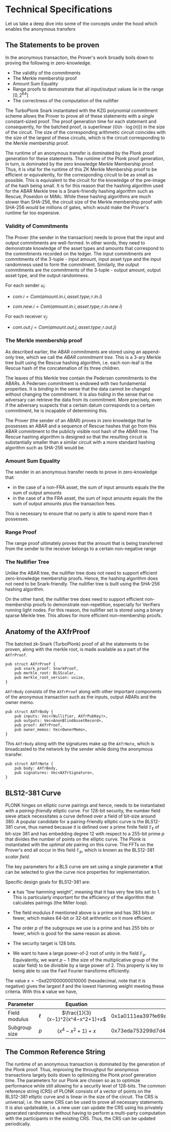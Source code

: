 # Technical Specifications

Let us take a deep dive into some of the concepts under the hood which enables the anonymous transfers 

## The Statements to be proven

In the anonymous transaction, the Prover's work broadly boils down to proving the following in zero-knowledge.

- The validity of the commitments
- The Merkle membership proof
- Amount Sum Equality
- Range proofs to demonstrate that all input/output values lie in the range $[0, 2^{64}]$
- The correctness of the computation of the nullifier

The TurboPlonk Snark instantiated with the KZG polynomial commitment scheme allows the Prover to prove all of these statements with a *single* constant-sized proof. The proof generation time for each statement and consequently, for the batched proof, is superlinear $(\mathbb{O}(n\cdot \log(n)))$ in the size of the circuit. The size of the corresponding arithmetic circuit coincides with the size of the largest of these circuits, which is the circuit corresponding to the Merkle membership proof.

The runtime of an anonymous transfer is dominated by the Plonk proof generation for these statements. The runtime of the Plonk proof generation, in turn, is dominated by the zero knowledge Merkle Membership proof. Thus, it is vital for the runtime of this ZK Merkle Membership proof to be efficient or equivalently, for the corresponding circuit to be as small as possible. This is equivalent to the circuit for the knowledge of the pre-image of the hash being small. It is for this reason that the hashing algorithm used for the ABAR Merkle tree is a Snark-friendly hashing algorithm such as Rescue, Poseidon or MiMc. While these hashing algorithms are much slower than SHA-256, the circuit size of the Merkle membership proof with SHA-256 would be millions of gates, which would make the Prover's runtime far too expensive.

### Validity of Commitments

The Prover (the sender in the transaction) needs to prove that the input and output commitments are well-formed. In other words, they need to demonstrate knowledge of the asset types and amounts that correspond to the commitments recorded on the ledger. The input commitments are commitments of the 3-tuple - input amount, input asset type and the input randomness used to form the commitment. Similarly, the output commitments are the commitments of the 3-tuple - output amount, output asset type, and the output randomness.

For each sender $u_i$:

- ${com.i} = {Com(amount.in.i}, {asset.type}; r.in.i)$

- ${com.new.i} = {Com(amount.in.i, asset.type; r.in.new.i)}$

For each receiver $v_j$:

- ${com.out.j} = {Com(amount.out.j, asset.type; r.out.j)}$

<!--
In our case, the most complex of the statements is the zero-knowledge Merkle membership proof in the ABAR commitment tree. This boils down to proving in zero knowledge that the Prover possesses a sequence of Rescue hashes that forms a Merkle path for a certain ABAR.
-->

### The Merkle membership proof

As described earlier, the ABAR commitments are stored using an append-only tree, which we call the *ABAR commitment tree*. This is a $3$-ary Merkle tree built using the Rescue hashing algorithm, i.e. each non-leaf is the Rescue hash of the concatenation of its three children.

The leaves of this Merkle tree contain the Pedersen commitments to the ABARs. A Pedersen commitment is endowed with two fundamental properties. It is *binding* in the sense that the data cannot be changed without changing the commitment. It is also *hiding* in the sense that no adversary can retrieve the data from its commitment. More precisely, even if the adversary suspects that a certain datum corresponds to a certain commitment, he is incapable of determining this.

The Prover (the sender of an ABAR) proves in zero knowledge that he possesses an ABAR and a sequence of Rescue hashes that go from this ABAR commitment to the publicly visible root hash of the ABAR tree. The Rescue hashing algorithm is designed so that the resulting circuit is substantially smaller than a similar circuit with a more standard hashing algorithm such as SHA-256 would be.

### Amount Sum Equality

The sender in an anonymous transfer needs to prove in zero-knowledge that:

- in the case of a non-FRA asset, the sum of input amounts equals the the sum of output amounts
- in the case of a the FRA asset, the sum of input amounts equals the the sum of output amounts plus the transaction fees.

This is necessary to ensure that no party is able to spend more than it possesses.

### Range Proof

The range proof ultimately proves that the amount that is being transferred from the sender to the receiver belongs to a certain non-negative range

### The Nullifier Tree

Unlike the ABAR tree, the nullifier tree does not need to support efficient zero-knowledge membership proofs. Hence, the hashing algorithm does not need to be Snark-friendly. The nullifier tree is built using the SHA-256 hashing algorithm.

On the other hand, the nullifier tree does need to support efficient non-membership proofs to demonstrate non-repetition, especially for Verifiers running light nodes. For this reason, the nullifier set is stored using a binary sparse Merkle tree. This allows for more efficient non-membership proofs.

## Anatomy of the AXfrProof
The batched zk-Snark (TurboPlonk) proof of all the statements to be proven, along with the merkle root, is made available as a part of the `AXfrProof`.

```
pub struct AXfrProof {
    pub snark_proof: SnarkProof,
    pub merkle_root: BLSScalar,
    pub merkle_root_version: usize,
}
```

`AXfrBody` consists of the `AXfrProof` along with other important components of the anonymous transaction such as the inputs, output ABARs and the owner memo.

```
pub struct AXfrBody {
    pub inputs: Vec<(Nullifier, AXfrPubKey)>,
    pub outputs: Vec<AnonBlindAssetRecord>,
    pub proof: AXfrProof,
    pub owner_memos: Vec<OwnerMemo>,
}
```

This `AXfrBody` along with the signatures make up the `AXfrNote`, which is broadcasted to the network by the sender while doing the anonymous transfer.

```
pub struct AXfrNote {
    pub body: AXfrBody,
    pub signatures: Vec<AXfrSignature>,
}
```

## BLS12-381 Curve

PLONK hinges on elliptic curve pairings and hence, needs to be instantiated with a *pairing-friendly* elliptic curve. For $128$-bit security, the number field sieve attack necessitates a curve defined over a field of bit-size around $380$. A popular candidate for a pairing-friendly elliptic curve is the BLS12-381 curve, thus named because it is defined over a prime finite field $\mathbb{F}_{\ell}$ of bit-size $381$ and has embedding degree $12$ with respect to a $255$-bit prime $p$ that divides the number of points on the elliptic curve. The Plonk is instantiated with the *optimal ate* pairing on this curve. The FFTs on the Prover's end all occur in this field $\mathbb{F}_p$, which is known as the BLS12-381 *scalar field*.

The key parameters for a BLS curve are set using a single parameter **x** that can be selected to give the curve nice properties for implementation.

Specific design goals for BLS12-381 are:

* **x** has “low hamming weight”, meaning that it has very few bits set to 1. This is particularly important for the efficiency of the algorithm that calculates pairings (the Miller loop).

* The field modulus $\ell$ mentioned above is a prime and has 383 bits or fewer, which makes 64-bit or 32-bit arithmetic on it more efficient.
* The order $p$ of the subgroups we use is a prime and has 255 bits or fewer, which is good for the same reason as above.
* The security target is 128 bits.
* We want to have a large power-of-$2$ root of unity in the field $\mathbb{F}_p$. Equivalently, we want $p-1$ (the size of the multiplicative group of the scalar field) to be divisible by a large power of $2$. This property is key to being able to use the Fast Fourier transforms efficiently.

The value $x = -0xd201000000010000$ (hexadecimal, note that it is negative) gives the largest $\ell$ and the lowest Hamming weight meeting these criteria. With this **x** value we have,


| Parameter     |     |             Equation              | Value (hexadecimal)                                                                                |
| ------------- | --- |:---------------------------------:| -------------------------------------------------------------------------------------------------- |
| Field modulus | $\ell$   | $\frac{1}{3}(x−1)^2(x^4−x^2+1)+x$ | 0x1a0111ea397fe69a4b1ba7b6434bacd764774b84f38512bf6730d2a0f6b0f6241eabfffeb153ffffb9feffffffffaaab |
| Subgroup size | $p$   |          $(x^4−x^2+1)+x$          | 0x73eda753299d7d483339d80809a1d80553bda402fffe5bfeffffffff00000001                                 |

## The Common Reference String

The runtime of an anonymous transaction is dominated by the generation of the Plonk proof. Thus, improving the throughput for anonymous transactions largely boils down to optimizing the Plonk proof generation time. The parameters for our Plonk are chosen so as to optimize performance while still allowing for a security level of 128-bits. The common reference string (CRS) of PLONK consists of a vector of points on the BLS12-381 elliptic curve and is linear in the size of the circuit. The CRS is universal, i.e. the same CRS can be used to prove all necessary statements. It is also updateable, i.e. a new user can update the CRS using his privately generated randomness without having to perform a multi-party computation with the participants in the existing CRS. Thus, the CRS can be updated periodically.

<!--
```rust
pub fn nullifier(
    key_pair: &AXfrKeyPair,
    amount: u64,
    asset_type: &AssetType,
    uid: u64,
) -> BLSScalar {
    let pub_key = key_pair.pub_key();
    let pub_key_point = pub_key.as_jubjub_point();
    let pub_key_x = pub_key_point.get_x();

    let pow_2_64 = BLSScalar::from(u64::MAX).add(&BLSScalar::from(1u32));
    let uid_shifted = BLSScalar::from(uid).mul(&pow_2_64);
    let uid_amount = uid_shifted.add(&BLSScalar::from(amount));

    let hash = RescueInstance::new();
    hash.rescue(&[
        uid_amount,
        asset_type.as_scalar(),
        pub_key_x,
        BLSScalar::from(&key_pair.get_secret_scalar()),
    ])[0]
}
```

### The Validity of the Ciphertexts

The sender proves in zero-knowledge - via a TurboPlonk proof - that he possesses the plaintext corresponding to the the ElGamal ciphertext that is stored on the ledger. The sender encrypts the ABAR plaintext using the public key sent by the receiver. The receiver decrypts the ciphertext using his private key, thus retrieving the ABAR plaintext. The receiver is now in possession of the ABAR and becomes a potential sender for that ABAR in the future.

### Knowledge of the Secret Keys

The sender proves his identity by providing an argument of knowledge for his secret keys

## Design Choices for Elliptic Curves

### Jubjub

The Jubjub curve is an elliptic curve defined over the scalar field $\mathbb{F}_p$, i.e. the BLS12-381 scalar field. It is well suited for Pedersen commitments, private/public keypairs and Schnorr/ECDSA signatures. The Rescue hash function - used to build the ABAR commitment tree and the leaves of the nullifier tree - is defined over the field $\mathbb{F} _p$. Thus, the arithmetic circuit for any statement relevant to the anonymous transfer feature can be realized as a polynomial with $\mathbb{F}_p$-coefficients.

A downside to the Jubjub curve is that its endomorphism algebra is an imaginary quadratic field with a large discriminant. This makes it difficult to speed up scalar multiplications by exploiting the endomorphisms. We are considering replacing Jubjub with the newly discovered curve *Bandersnatch*. This is an elliptic curve over the field $\mathbb{F} _p$ and is endowed with an endomorphism ring with a small discriminant ($-3$) and hence, supports faster scalar multiplications.

## Proof Verification

The Snark proof that is generated as seen in the above step, has to be verified by the verifier for the transaction to be a success. Here is a snippet of the code that executes on the verification side which calls the verification function along with the proof, public inputs and system parameters including KZG params.

```rust
// Verification error if there is a merkle root mismatch
if *merkle_root != body.proof.merkle_root {
    return Err(eg!(ZeiError::AXfrVerificationError));
}
// List of commitments
let payees_commitments = body
    .outputs
    .iter()
    .map(|output| output.amount_type_commitment)
    .collect();
// the public inputs of the transaction
let pub_inputs = AMultiXfrPubInputs {
    payers_inputs: body.inputs.clone(),
    payees_commitments,
    merkle_root: *merkle_root,
};
// this function checks the successful verification of the Plonk proof
verify_xfr(params, &pub_inputs, &body.proof.snark_proof)
    .c(d!(ZeiError::AXfrVerificationError))
```
-->
